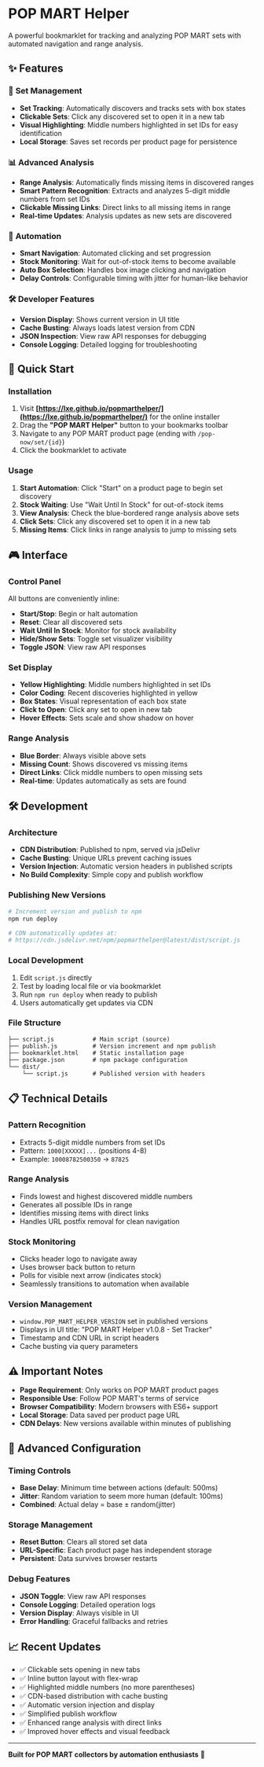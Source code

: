 # POP MART Helper

A powerful bookmarklet for tracking and analyzing POP MART sets with automated navigation and range analysis.

## ✨ Features

### 🎯 **Set Management**
- **Set Tracking**: Automatically discovers and tracks sets with box states
- **Clickable Sets**: Click any discovered set to open it in a new tab
- **Visual Highlighting**: Middle numbers highlighted in set IDs for easy identification
- **Local Storage**: Saves set records per product page for persistence

### 📊 **Advanced Analysis**
- **Range Analysis**: Automatically finds missing items in discovered ranges
- **Smart Pattern Recognition**: Extracts and analyzes 5-digit middle numbers from set IDs
- **Clickable Missing Links**: Direct links to all missing items in range
- **Real-time Updates**: Analysis updates as new sets are discovered

### 🤖 **Automation**
- **Smart Navigation**: Automated clicking and set progression
- **Stock Monitoring**: Wait for out-of-stock items to become available
- **Auto Box Selection**: Handles box image clicking and navigation
- **Delay Controls**: Configurable timing with jitter for human-like behavior

### 🛠️ **Developer Features**
- **Version Display**: Shows current version in UI title
- **Cache Busting**: Always loads latest version from CDN
- **JSON Inspection**: View raw API responses for debugging
- **Console Logging**: Detailed logging for troubleshooting

## 🚀 Quick Start

### Installation
1. Visit **[https://lxe.github.io/popmarthelper/](https://lxe.github.io/popmarthelper/)** for the online installer
2. Drag the **"POP MART Helper"** button to your bookmarks toolbar
3. Navigate to any POP MART product page (ending with `/pop-now/set/{id}`)
4. Click the bookmarklet to activate

### Usage
1. **Start Automation**: Click "Start" on a product page to begin set discovery
2. **Stock Waiting**: Use "Wait Until In Stock" for out-of-stock items
3. **View Analysis**: Check the blue-bordered range analysis above sets
4. **Click Sets**: Click any discovered set to open it in a new tab
5. **Missing Items**: Click links in range analysis to jump to missing sets

## 🎮 Interface

### Control Panel
All buttons are conveniently inline:
- **Start/Stop**: Begin or halt automation
- **Reset**: Clear all discovered sets
- **Wait Until In Stock**: Monitor for stock availability  
- **Hide/Show Sets**: Toggle set visualizer visibility
- **Toggle JSON**: View raw API responses

### Set Display
- **Yellow Highlighting**: Middle numbers highlighted in set IDs
- **Color Coding**: Recent discoveries highlighted in yellow
- **Box States**: Visual representation of each box state
- **Click to Open**: Click any set to open in new tab
- **Hover Effects**: Sets scale and show shadow on hover

### Range Analysis
- **Blue Border**: Always visible above sets
- **Missing Count**: Shows discovered vs missing items
- **Direct Links**: Click middle numbers to open missing sets
- **Real-time**: Updates automatically as sets are found

## 🛠️ Development

### Architecture
- **CDN Distribution**: Published to npm, served via jsDelivr
- **Cache Busting**: Unique URLs prevent caching issues
- **Version Injection**: Automatic version headers in published scripts
- **No Build Complexity**: Simple copy and publish workflow

### Publishing New Versions
```bash
# Increment version and publish to npm
npm run deploy

# CDN automatically updates at:
# https://cdn.jsdelivr.net/npm/popmarthelper@latest/dist/script.js
```

### Local Development
1. Edit `script.js` directly
2. Test by loading local file or via bookmarklet
3. Run `npm run deploy` when ready to publish
4. Users automatically get updates via CDN

### File Structure
```
├── script.js           # Main script (source)
├── publish.js          # Version increment and npm publish
├── bookmarklet.html    # Static installation page
├── package.json        # npm package configuration
└── dist/
    └── script.js       # Published version with headers
```

## 📋 Technical Details

### Pattern Recognition
- Extracts 5-digit middle numbers from set IDs
- Pattern: `1000[XXXXX]...` (positions 4-8)
- Example: `10008782500350` → `87825`

### Range Analysis
- Finds lowest and highest discovered middle numbers
- Generates all possible IDs in range
- Identifies missing items with direct links
- Handles URL postfix removal for clean navigation

### Stock Monitoring
- Clicks header logo to navigate away
- Uses browser back button to return
- Polls for visible next arrow (indicates stock)
- Seamlessly transitions to automation when available

### Version Management
- `window.POP_MART_HELPER_VERSION` set in published versions
- Displays in UI title: "POP MART Helper v1.0.8 - Set Tracker"
- Timestamp and CDN URL in script headers
- Cache busting via query parameters

## ⚠️ Important Notes

- **Page Requirement**: Only works on POP MART product pages
- **Responsible Use**: Follow POP MART's terms of service
- **Browser Compatibility**: Modern browsers with ES6+ support
- **Local Storage**: Data saved per product page URL
- **CDN Delays**: New versions available within minutes of publishing

## 🔧 Advanced Configuration

### Timing Controls
- **Base Delay**: Minimum time between actions (default: 500ms)
- **Jitter**: Random variation to seem more human (default: 100ms)
- **Combined**: Actual delay = base ± random(jitter)

### Storage Management
- **Reset Button**: Clears all stored set data
- **URL-Specific**: Each product page has independent storage
- **Persistent**: Data survives browser restarts

### Debug Features
- **JSON Toggle**: View raw API responses
- **Console Logging**: Detailed operation logs
- **Version Display**: Always visible in UI
- **Error Handling**: Graceful fallbacks and retries

## 📈 Recent Updates

- ✅ Clickable sets opening in new tabs
- ✅ Inline button layout with flex-wrap
- ✅ Highlighted middle numbers (no more parentheses)
- ✅ CDN-based distribution with cache busting
- ✅ Automatic version injection and display
- ✅ Simplified publish workflow
- ✅ Enhanced range analysis with direct links
- ✅ Improved hover effects and visual feedback

---

**Built for POP MART collectors by automation enthusiasts** 🎁 